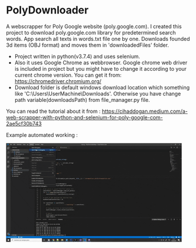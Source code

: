 # PolyDownloader
A webscrapper for Poly Google website (poly.google.com). I created this project to download poly.google.com library for predetermined search words. App search all texts in words.txt file one by one. Downloads founded 3d items (OBJ format) and moves them in 'downloadedFiles' folder.
* Project written in python(v3.7.4) and uses selenium. 
* Also it uses Google Chrome as webbrowser. Google chrome web driver is included in project but you might have to change it according to your current chrome version. You can get it from: https://chromedriver.chromium.org/   
* Download folder is default windows download location which something like 'C:\Users\UserMachine\Downloads'. Otherwise you have change path variable(downloadsPath) from file_manager.py file.

You can read the tutorial about it from : https://cihaddogan.medium.com/a-web-scrapper-with-python-and-selenium-for-poly-google-com-2ae5cf30b743

Example automated working :

![](working.gif)

